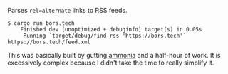 Parses `rel=alternate` links to RSS feeds.

    $ cargo run bors.tech
        Finished dev [unoptimized + debuginfo] target(s) in 0.05s
         Running `target/debug/find-rss 'https://bors.tech'`
    https://bors.tech/feed.xml

This was basically built by gutting [ammonia](https://github.com/rust-ammonia/ammonia) and a half-hour
of work. It is excessively complex because I didn't take the time to really simplify it.

